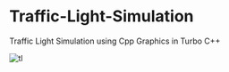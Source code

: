 # Traffic-Light-Simulation
Traffic Light Simulation using Cpp Graphics in Turbo C++


![tl](https://user-images.githubusercontent.com/71920970/143690744-5496f12b-0577-4268-b066-36b5c42d8f8d.jpg)
